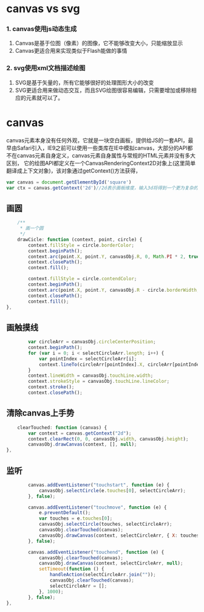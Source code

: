 # canvas vs svg
### 1. canvas使用js动态生成

1. Canvas是基于位图（像素）的图像，它不能够改变大小，只能缩放显示
2. Canvas更适合用来实现类似于Flash能做的事情

### 2. svg使用xml文档描述绘图

1. SVG是基于矢量的，所有它能够很好的处理图形大小的改变
2. SVG更适合用来做动态交互，而且SVG绘图很容易编辑，只需要增加或移除相应的元素就可以了。

# canvas
canvas元素本身没有任何外观，它就是一块空白画板，提供给JS的一套API，最早由Safari引入，IE9之前可以使用一些类库在IE中模拟canvas，大部分的API都不在canvas元素自身定义，canvas元素自身属性与常规的HTML元素并没有多大区别， 它的绘图API都定义在一个CanvasRenderingContext2D对象上(这里简单翻译成上下文对象)，该对象通过getContext()方法获得，
```js
var canvas = document.getElementById('square')
var ctx = canvas.getContext('2d')//2d表示画板维度，输入3d将得到一个更为复杂的3d图形API，也称WebGL
```

## 画圆
```js
    /**
     * 画一个圆
     */
    drawCicle: function (context, point, circle) {
        context.fillStyle = circle.borderColor;
        context.beginPath();
        context.arc(point.X, point.Y, canvasObj.R, 0, Math.PI * 2, true);
        context.closePath();
        context.fill();

        context.fillStyle = circle.contendColor;
        context.beginPath();
        context.arc(point.X, point.Y, canvasObj.R - circle.borderWidth, 0, Math.PI * 2, true);
        context.closePath();
        context.fill();
},
```
## 画触摸线
```js
        var circleArr = canvasObj.circleCenterPosition;
        context.beginPath();
        for (var i = 0; i < selectCircleArr.length; i++) {
            var pointIndex = selectCircleArr[i];
            context.lineTo(circleArr[pointIndex].X, circleArr[pointIndex].Y);
        }
        context.lineWidth = canvasObj.touchLine.width;
        context.strokeStyle = canvasObj.touchLine.lineColor;
        context.stroke();
        context.closePath();
```

## 清除canvas上手势
```js
    clearTouched: function (canvas) {
        var context = canvas.getContext("2d");
        context.clearRect(0, 0, canvasObj.width, canvasObj.height);
        canvasObj.drawCanvas(context, [], null);
},
```

## 监听
```js
        canvas.addEventListener("touchstart", function (e) {
            canvasObj.selectCircle(e.touches[0], selectCircleArr);
        }, false);

        canvas.addEventListener("touchmove", function (e) {
            e.preventDefault();
            var touches = e.touches[0];
            canvasObj.selectCircle(touches, selectCircleArr);
            canvasObj.clearTouched(canvas);
            canvasObj.drawCanvas(context, selectCircleArr, { X: touches.pageX, Y: touches.pageY });
        }, false);

        canvas.addEventListener("touchend", function (e) {
            canvasObj.clearTouched(canvas);
            canvasObj.drawCanvas(context, selectCircleArr, null);
            setTimeout(function () {
                handleAction(selectCircleArr.join(""));
                canvasObj.clearTouched(canvas);
                selectCircleArr = [];
            }, 1000);
        }, false);
},
```
